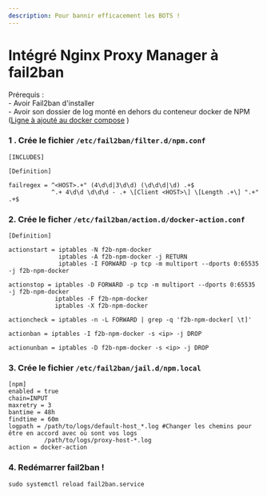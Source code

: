 ```yaml
---
description: Pour bannir efficacement les BOTS !
---
```


# Intégré Nginx Proxy Manager à fail2ban

Prérequis : \
\- Avoir Fail2ban d'installer\
\- Avoir son dossier de log monté en dehors du conteneur docker de NPM ([Ligne à ajouté au docker compose](https://paste.voxhost.fr/?ab8aa48e9bb5dc75#8AxSLxSjJncY1QpMcND2eeAdo3Z7uVf2gtFrXLrhphYL) )

### 1 . Crée le fichier `/etc/fail2ban/filter.d/npm.conf`

```
[INCLUDES]

[Definition]

failregex = ^<HOST>.+" (4\d\d|3\d\d) (\d\d\d|\d) .+$
            ^.+ 4\d\d \d\d\d - .+ \[Client <HOST>\] \[Length .+\] ".+" .+$
```

### 2. Crée le ficher `/etc/fail2ban/action.d/docker-action.conf`

```
[Definition]

actionstart = iptables -N f2b-npm-docker
              iptables -A f2b-npm-docker -j RETURN
              iptables -I FORWARD -p tcp -m multiport --dports 0:65535 -j f2b-npm-docker

actionstop = iptables -D FORWARD -p tcp -m multiport --dports 0:65535 -j f2b-npm-docker
             iptables -F f2b-npm-docker
             iptables -X f2b-npm-docker

actioncheck = iptables -n -L FORWARD | grep -q 'f2b-npm-docker[ \t]'

actionban = iptables -I f2b-npm-docker -s <ip> -j DROP

actionunban = iptables -D f2b-npm-docker -s <ip> -j DROP
```

### 3. Crée le fichier `/etc/fail2ban/jail.d/npm.local`

```
[npm]
enabled = true
chain=INPUT
maxretry = 3
bantime = 48h
findtime = 60m
logpath = /path/to/logs/default-host_*.log #Changer les chemins pour être en accord avec où sont vos logs
          /path/to/logs/proxy-host-*.log
action = docker-action
```

### 4. Redémarrer fail2ban !

```
sudo systemctl reload fail2ban.service
```
